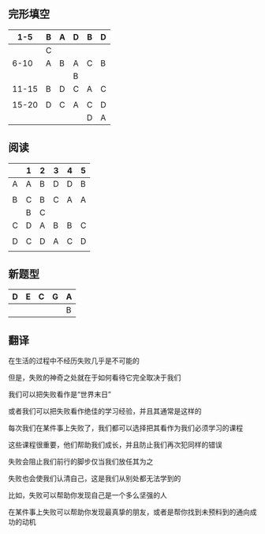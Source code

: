 ## 完形填空

| 1-5   | B    | A    | D    | B    | D    |
| ----- | ---- | ---- | ---- | ---- | ---- |
|       | C    |      |      |      |      |
| 6-10  | A    | B    | A    | C    | B    |
|       |      |      | B    |      |      |
| 11-15 | B    | D    | C    | A    | C    |
|       |      |      |      |      |      |
| 15-20 | D    | C    | A    | C    | D    |
|       |      |      |      | D    | A    |

## 阅读

|      | 1    | 2    | 3    | 4    | 5    |
| ---- | ---- | ---- | ---- | ---- | ---- |
| A    | A    | B    | D    | D    | B    |
|      |      |      |      |      |      |
| B    | C    | B    | C    | A    | A    |
|      | B    | C    |      |      |      |
| C    | D    | A    | B    | B    | C    |
|      |      |      |      |      |      |
| D    | C    | D    | A    | C    | D    |
|      |      |      |      |      |      |

## 新题型

| D    | E    | C    | G    | A    |
| ---- | ---- | ---- | ---- | ---- |
|      |      |      |      | B    |

## 翻译

在生活的过程中不经历失败几乎是不可能的

但是，失败的神奇之处就在于如何看待它完全取决于我们

我们可以把失败看作是“世界末日”

或者我们可以把失败看作绝佳的学习经验，并且其通常是这样的

每次我们在某件事上失败了，我们都可以选择把其看作为我们必须学习的课程

这些课程很重要，他们帮助我们成长，并且防止我们再次犯同样的错误

失败会阻止我们前行的脚步仅当我们放任其为之

失败也会使我们认清自己，这是我们从别处都无法学到的

比如，失败可以帮助你发现自己是一个多么坚强的人

在某件事上失败可以帮助你发现最真挚的朋友，或者是帮你找到未预料到的通向成功的动机